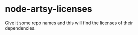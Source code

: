 # node-artsy-licenses
Give it some repo names and this will find the licenses of their dependencies.
